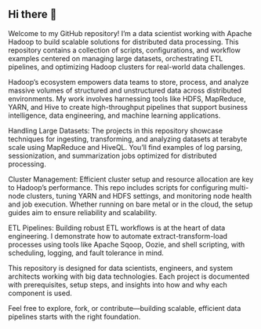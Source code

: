 ## Hi there 👋

Welcome to my GitHub repository! I’m a data scientist working with Apache Hadoop to build scalable solutions for distributed data processing. This repository contains a collection of scripts, configurations, and workflow examples centered on managing large datasets, orchestrating ETL pipelines, and optimizing Hadoop clusters for real-world data challenges.

Hadoop’s ecosystem empowers data teams to store, process, and analyze massive volumes of structured and unstructured data across distributed environments. My work involves harnessing tools like HDFS, MapReduce, YARN, and Hive to create high-throughput pipelines that support business intelligence, data engineering, and machine learning applications.

Handling Large Datasets: The projects in this repository showcase techniques for ingesting, transforming, and analyzing datasets at terabyte scale using MapReduce and HiveQL. You’ll find examples of log parsing, sessionization, and summarization jobs optimized for distributed processing.

Cluster Management: Efficient cluster setup and resource allocation are key to Hadoop’s performance. This repo includes scripts for configuring multi-node clusters, tuning YARN and HDFS settings, and monitoring node health and job execution. Whether running on bare metal or in the cloud, the setup guides aim to ensure reliability and scalability.

ETL Pipelines: Building robust ETL workflows is at the heart of data engineering. I demonstrate how to automate extract-transform-load processes using tools like Apache Sqoop, Oozie, and shell scripting, with scheduling, logging, and fault tolerance in mind.

This repository is designed for data scientists, engineers, and system architects working with big data technologies. Each project is documented with prerequisites, setup steps, and insights into how and why each component is used.

Feel free to explore, fork, or contribute—building scalable, efficient data pipelines starts with the right foundation.
